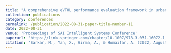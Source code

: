 ```yaml
---
title: "A comprehensive eVTOL performance evaluation framework in urban air mobility"
collection: publications
category: conferences
permalink: /publication/2022-08-31-paper-title-number-11
date: 2022-08-31
venue: 'Proceedings of SAI Intelligent Systems Conference'
paperurl: 'https://link.springer.com/chapter/10.1007/978-3-031-16072-1_34'
citation: 'Sarkar, M., Yan, X., Girma, A., & Homaifar, A. (2022, August). A comprehensive eVTOL performance evaluation framework in urban air mobility. In Proceedings of SAI Intelligent Systems Conference (pp. 459-474). Cham: Springer International Publishing.'
---
```

